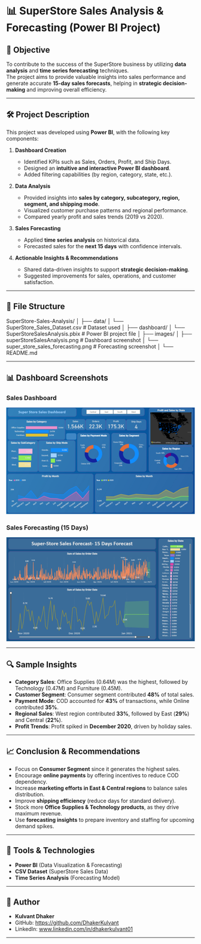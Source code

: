 # 📊 SuperStore Sales Analysis & Forecasting (Power BI Project)

## 📌 Objective
To contribute to the success of the SuperStore business by utilizing **data analysis** and **time series forecasting** techniques.  
The project aims to provide valuable insights into sales performance and generate accurate **15-day sales forecasts**, helping in **strategic decision-making** and improving overall efficiency.

---

## 🛠️ Project Description
This project was developed using **Power BI**, with the following key components:

1. **Dashboard Creation**
   - Identified KPIs such as Sales, Orders, Profit, and Ship Days.
   - Designed an **intuitive and interactive Power BI dashboard**.
   - Added filtering capabilities (by region, category, state, etc.).

2. **Data Analysis**
   - Provided insights into **sales by category, subcategory, region, segment, and shipping mode**.
   - Visualized customer purchase patterns and regional performance.
   - Compared yearly profit and sales trends (2019 vs 2020).

3. **Sales Forecasting**
   - Applied **time series analysis** on historical data.
   - Forecasted sales for the **next 15 days** with confidence intervals.

4. **Actionable Insights & Recommendations**
   - Shared data-driven insights to support **strategic decision-making**.
   - Suggested improvements for sales, operations, and customer satisfaction.

---

## 📂 File Structure

SuperStore-Sales-Analysis/
│
├── data/
│ └── SuperStore_Sales_Dataset.csv # Dataset used
│
├── dashboard/
│ └── SuperStoreSalesAnalysis.pbix # Power BI project file
│
├── images/
│ ├── superStoreSalesAnalysis.png # Dashboard screenshot
│ └── super_store_sales_forecasting.png # Forecasting screenshot
│
└── README.md


---

## 📊 Dashboard Screenshots

### Sales Dashboard
![Dashboard](images/superStoreSalesAnalysis.png)

### Sales Forecasting (15 Days)
![Forecasting](images/super_store_sales_forecasting.png)

---

## 🔍 Sample Insights
- **Category Sales**: Office Supplies (0.64M) was the highest, followed by Technology (0.47M) and Furniture (0.45M).  
- **Customer Segment**: Consumer segment contributed **48%** of total sales.  
- **Payment Mode**: COD accounted for **43%** of transactions, while Online contributed **35%**.  
- **Regional Sales**: West region contributed **33%**, followed by East (**29%**) and Central (**22%**).  
- **Profit Trends**: Profit spiked in **December 2020**, driven by holiday sales.  

---

## 📈 Conclusion & Recommendations
- Focus on **Consumer Segment** since it generates the highest sales.  
- Encourage **online payments** by offering incentives to reduce COD dependency.  
- Increase **marketing efforts in East & Central regions** to balance sales distribution.  
- Improve **shipping efficiency** (reduce days for standard delivery).  
- Stock more **Office Supplies & Technology products**, as they drive maximum revenue.  
- Use **forecasting insights** to prepare inventory and staffing for upcoming demand spikes.  

---

## 🚀 Tools & Technologies
- **Power BI** (Data Visualization & Forecasting)  
- **CSV Dataset** (SuperStore Sales Data)  
- **Time Series Analysis** (Forecasting Model)  

---

## 👤 Author
- **Kulvant Dhaker**  
- GitHub: https://github.com/DhakerKulvant  
- LinkedIn: www.linkedin.com/in/dhakerkulvant01  

---
